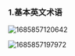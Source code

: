 ### 1.基本英文术语

![1685857120642](C:\Users\1\AppData\Roaming\Typora\typora-user-images\1685857120642.png)

![1685857197972](C:\Users\1\AppData\Roaming\Typora\typora-user-images\1685857197972.png)
